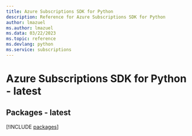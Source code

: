 ```yaml
---
title: Azure Subscriptions SDK for Python
description: Reference for Azure Subscriptions SDK for Python
author: lmazuel
ms.author: lmazuel
ms.data: 03/22/2023
ms.topic: reference
ms.devlang: python
ms.service: subscriptions
---
```

# Azure Subscriptions SDK for Python - latest
## Packages - latest
[!INCLUDE [packages](subscriptions-index.md)]